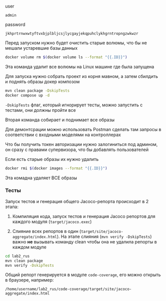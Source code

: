 user

```
admin
```

password

```
jkhprtrnwxwtyftvxbjplbljcsjlycgayjekqpuhclykhgrntropngzwkwzr
```

Перед запуском нужно будет очистить старые волюмы, что бы не мешали устаревшие базы данных

```bash
docker volume rm $(docker volume ls --format "{{.ID}}")
```

Эта команда удалит все волюмы на Linux машине где была запущена

Для запуска нужно собрать проект из корня мавном, а затем сбилдить и поднять образы докер композом
```bash
mvn clean package -DskipTests
docker compose up -d
```
`-DskipTests` флаг, который игнорирует тесты, можно запустить с тестами, они должны пройти все

Вторая команда собирает и поднимает все образы

Для демонтсрации можно использовать Postman сделать там запросы в соответствии с входными моделями на контроллерах

Что бы получить токен авторизации нужно залогиниться под админом, он сразу с правами супервизора, что бы добавлять пользователей

Если есть старые образы их нужно удалить
```bash
docker rmi $(docker images --format "{{.ID}}")
```
Эта комадна удаляет ВСЕ образы

### Тесты

Запуск тестов и генерация общего Jacoco-репорта происходит в 2 этапа:

1) Компиляция кода, запуск тестов и генерация Jacoco репортов для каждого модуля (`target/jacoco.exec`)

2) Слияние всех репортов в один (`target/site/jacoco-aggregate/index.html`). На этапе слияния (`mvn verify -DskipTests`) важно **не** вызывать команду clean чтобы она не удалила репорты в каждом модуле

```bash
cd lab2_rus
mvn clean package
mvn verify -DskipTests
```

Общий репорт генерируется в модуле `code-coverage`, его можно открыть в браузере, например:

`/home/username/lab2_rus/code-coverage/target/site/jacoco-aggregate/index.html`

